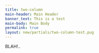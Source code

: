 ```yaml
---
title: two-column
main-header: Main Header
banner_text: This is a test
main-body: Main Body
permalink: true
layout: new/partials/two-column-test.pug
---
```

BLAH!..